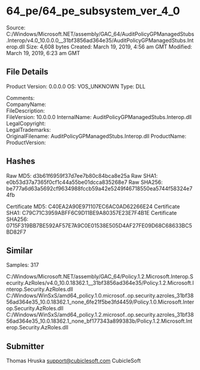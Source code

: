 64_pe/64_pe_subsystem_ver_4_0
=============================

Source:  C:/Windows/Microsoft.NET/assembly/GAC_64/AuditPolicyGPManagedStubs.Interop/v4.0_10.0.0.0__31bf3856ad364e35/AuditPolicyGPManagedStubs.Interop.dll
Size:  4,608 bytes
Created:  March 19, 2019, 4:56 am GMT
Modified:  March 19, 2019, 6:23 am GMT

File Details
------------

Product Version:  0.0.0.0
OS:  VOS_UNKNOWN
Type:  DLL

Comments:   
CompanyName:   
FileDescription:   
FileVersion:  10.0.0.0
InternalName:  AuditPolicyGPManagedStubs.Interop.dll
LegalCopyright:   
LegalTrademarks:   
OriginalFilename:  AuditPolicyGPManagedStubs.Interop.dll
ProductName:   
ProductVersion:   

Hashes
------

Raw MD5:  d3b61f6959f37d7ee7b80c84bca8e25a
Raw SHA1:  e0b53d37a7365f0cf1c44a55be01dcca835268e7
Raw SHA256:  be777a6d63a5692cf9634988fccb59a42e5249f46718550ea5744f58324e74fb

Certificate MD5:  C40EA2A90E971107EC6AC0AD62266E24
Certificate SHA1:  C79C71C3959ABFF6C9D11BE9A80357E23E7F4B1E
Certificate SHA256:  0715F319BB7BE592AF57E7A9C0E01538E505D4AF27FE09D68C68633BC5BD82F7

Similar
-------

Samples:  317

C:/Windows/Microsoft.NET/assembly/GAC_64/Policy.1.2.Microsoft.Interop.Security.AzRoles/v4.0_10.0.18362.1__31bf3856ad364e35/Policy.1.2.Microsoft.Interop.Security.AzRoles.dll
C:/Windows/WinSxS/amd64_policy.1.0.microsof..op.security.azroles_31bf3856ad364e35_10.0.18362.1_none_6fe21f5be3fd4459/Policy.1.0.Microsoft.Interop.Security.AzRoles.dll
C:/Windows/WinSxS/amd64_policy.1.2.microsof..op.security.azroles_31bf3856ad364e35_10.0.18362.1_none_bf177343a899383b/Policy.1.2.Microsoft.Interop.Security.AzRoles.dll

Submitter
---------

Thomas Hruska
support@cubiclesoft.com
CubicleSoft

